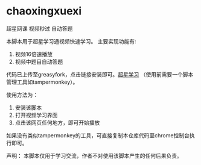 # chaoxingxuexi
超星网课 视频秒过 自动答题

本脚本用于超星学习通视频快速学习。
主要实现功能有:

1. 视频16倍速播放
2. 视频中题目自动答题

代码已上传至greasyfork，点击链接安装即可。[超星学习](https://greasyfork.org/zh-CN/scripts/397337-%E8%B6%85%E6%98%9F%E5%AD%A6%E4%B9%A0%E8%A7%86%E9%A2%91%E7%A7%92%E8%BF%87) （使用前需要一个脚本管理工具如tampermonkey）。

使用方法为：

1. 安装该脚本
2. 打开视频学习界面
3. 点击该网页任何地方，即可开始播放

如果没有类似tampermonkey的工具，可直接复制本仓库代码至chrome控制台执行即可。

声明：
本脚本仅用于学习交流，作者不对使用该脚本产生的任何后果负责。

